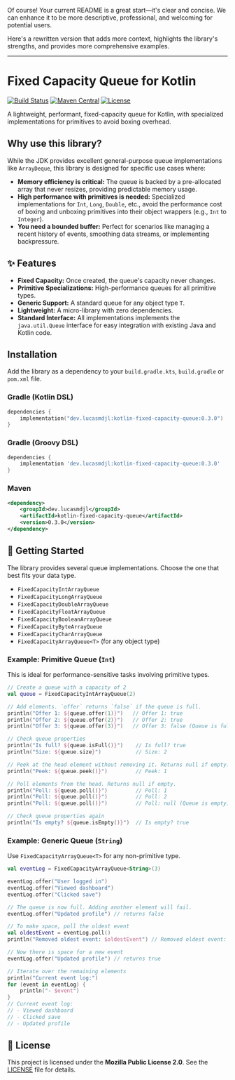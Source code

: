 Of course! Your current README is a great start—it's clear and concise. We can enhance it to be more descriptive, professional, and welcoming for potential users.

Here's a rewritten version that adds more context, highlights the library's strengths, and provides more comprehensive examples.

---

# Fixed Capacity Queue for Kotlin

[![Build Status](https://img.shields.io/github/actions/workflow/status/your-username/your-repo/build.yml?branch=main)](https://github.com/your-username/your-repo/actions)
[![Maven Central](https://img.shields.io/maven-central/v/dev.lucasmdjl/kotlin-fixed-capacity-queue.svg?label=Maven%20Central)](https://search.maven.org/search?q=g:dev.lucasmdjl%20AND%20a:kotlin-fixed-capacity-queue)
[![License](https://img.shields.io/badge/License-MPL%202.0-brightgreen.svg)](https://opensource.org/licenses/MPL-2.0)

A lightweight, performant, fixed-capacity queue for Kotlin, with specialized implementations for primitives to avoid boxing overhead.

## Why use this library?

While the JDK provides excellent general-purpose queue implementations like `ArrayDeque`, this library is designed for specific use cases where:

*   **Memory efficiency is critical:** The queue is backed by a pre-allocated array that never resizes, providing predictable memory usage.
*   **High performance with primitives is needed:** Specialized implementations for `Int`, `Long`, `Double`, etc., avoid the performance cost of boxing and unboxing primitives into their object wrappers (e.g., `Int` to `Integer`).
*   **You need a bounded buffer:** Perfect for scenarios like managing a recent history of events, smoothing data streams, or implementing backpressure.

## ✨ Features

*   **Fixed Capacity:** Once created, the queue's capacity never changes.
*   **Primitive Specializations:** High-performance queues for all primitive types.
*   **Generic Support:** A standard queue for any object type `T`.
*   **Lightweight:** A micro-library with zero dependencies.
*   **Standard Interface:** All implementations implements the `java.util.Queue` interface for easy integration with existing Java and Kotlin code.

## Installation

Add the library as a dependency to your `build.gradle.kts`, `build.gradle` or `pom.xml` file.

### Gradle (Kotlin DSL)

```kotlin
dependencies {
    implementation("dev.lucasmdjl:kotlin-fixed-capacity-queue:0.3.0")
}
```

### Gradle (Groovy DSL)

```groovy
dependencies {
    implementation 'dev.lucasmdjl:kotlin-fixed-capacity-queue:0.3.0'
}
```

### Maven
```xml
<dependency>
    <groupId>dev.lucasmdjl</groupId>
    <artifactId>kotlin-fixed-capacity-queue</artifactId>
    <version>0.3.0</version>
</dependency>
```

## 🚀 Getting Started

The library provides several queue implementations. Choose the one that best fits your data type.

*   `FixedCapacityIntArrayQueue`
*   `FixedCapacityLongArrayQueue`
*   `FixedCapacityDoubleArrayQueue`
*   `FixedCapacityFloatArrayQueue`
*   `FixedCapacityBooleanArrayQueue`
*   `FixedCapacityByteArrayQueue`
*   `FixedCapacityCharArrayQueue`
*   `FixedCapacityArrayQueue<T>` (for any object type)

### Example: Primitive Queue (`Int`)

This is ideal for performance-sensitive tasks involving primitive types.

```kotlin
// Create a queue with a capacity of 2
val queue = FixedCapacityIntArrayQueue(2)

// Add elements. `offer` returns `false` if the queue is full.
println("Offer 1: ${queue.offer(1)}")   // Offer 1: true
println("Offer 2: ${queue.offer(2)}")   // Offer 2: true
println("Offer 3: ${queue.offer(3)}")   // Offer 3: false (Queue is full)

// Check queue properties
println("Is full? ${queue.isFull()}")    // Is full? true
println("Size: ${queue.size}")           // Size: 2

// Peek at the head element without removing it. Returns null if empty.
println("Peek: ${queue.peek()}")         // Peek: 1

// Poll elements from the head. Returns null if empty.
println("Poll: ${queue.poll()}")         // Poll: 1
println("Poll: ${queue.poll()}")         // Poll: 2
println("Poll: ${queue.poll()}")         // Poll: null (Queue is empty)

// Check queue properties again
println("Is empty? ${queue.isEmpty()}")  // Is empty? true
```

### Example: Generic Queue (`String`)

Use `FixedCapacityArrayQueue<T>` for any non-primitive type.

```kotlin
val eventLog = FixedCapacityArrayQueue<String>(3)

eventLog.offer("User logged in")
eventLog.offer("Viewed dashboard")
eventLog.offer("Clicked save")

// The queue is now full. Adding another element will fail.
eventLog.offer("Updated profile") // returns false

// To make space, poll the oldest event
val oldestEvent = eventLog.poll()
println("Removed oldest event: $oldestEvent") // Removed oldest event: User logged in

// Now there is space for a new event
eventLog.offer("Updated profile") // returns true

// Iterate over the remaining elements
println("Current event log:")
for (event in eventLog) {
    println("- $event")
}
// Current event log:
// - Viewed dashboard
// - Clicked save
// - Updated profile
```

## 📜 License

This project is licensed under the **Mozilla Public License 2.0**. See the [LICENSE](LICENSE) file for details.
